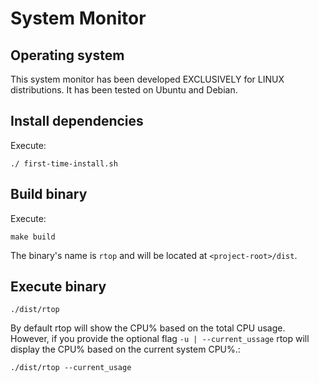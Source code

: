 # System Monitor

## Operating system

This system monitor has been developed EXCLUSIVELY for LINUX distributions. It
has been tested on Ubuntu and Debian.

## Install dependencies

Execute:

```
./ first-time-install.sh
```

## Build binary

Execute:

```
make build
```

The binary's name is `rtop` and will be located at `<project-root>/dist`.


## Execute binary

```
./dist/rtop
```

By default rtop will show the CPU% based on the total CPU usage. However, if you provide the
optional flag `-u | --current_ussage` rtop will display the CPU% based on the current system CPU%.:

```
./dist/rtop --current_usage
```

